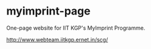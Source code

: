 myimprint-page
==============

One-page website for IIT KGP's MyImprint Programme.

http://www.webteam.iitkgp.ernet.in/scg/
